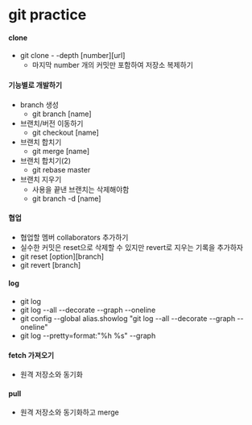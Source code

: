 # git practice

#### clone
- git clone - -depth [number][url] 
	- 마지막 number 개의 커밋만 포함하여 저장소 복제하기

#### 기능별로 개발하기
- branch 생성 
	- git branch [name] 
- 브랜치/버전 이동하기
	- git checkout [name]
- 브랜치 합치기
	- git merge [name]
- 브랜치 합치기(2)
	- git rebase master
- 브랜치 지우기
	- 사용을 끝낸 브랜치는 삭제해야함
	- git branch -d [name]

#### 협업
- 협업할 멤버 collaborators 추가하기
- 실수한 커밋은 reset으로 삭제할 수 있지만 revert로 지우는 기록을 추가하자
- git reset [option][branch]
- git revert [branch] 
#### log
- git log
- git log --all --decorate --graph --oneline
- git config --global alias.showlog "git log --all --decorate --graph --oneline"
- git log --pretty=format:"%h %s" --graph

#### fetch 가져오기
- 원격 저장소와 동기화 

#### pull 
- 원격 저장소와 동기화하고 merge